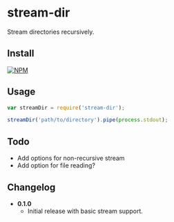 # stream-dir

Stream directories recursively.

## Install

[![NPM](https://nodei.co/npm/stream-dir.png)](https://nodei.co/npm/stream-dir/)

## Usage

```javascript
var streamDir = require('stream-dir');

streamDir('path/to/directory').pipe(process.stdout);
```

## Todo

* Add options for non-recursive stream
* Add option for file reading?

## Changelog

* **0.1.0**
  * Initial release with basic stream support.
